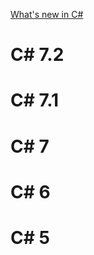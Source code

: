 [What's new in C#](https://docs.microsoft.com/en-us/dotnet/csharp/whats-new/)


# C# 7.2
# C# 7.1
# C# 7
# C# 6
# C# 5